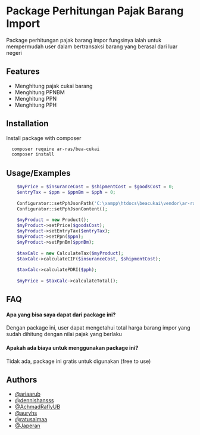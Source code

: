 
# Package Perhitungan Pajak Barang Import

Package perhitungan pajak barang impor fungsinya ialah untuk mempermudah user dalam bertransaksi barang yang berasal dari luar negeri
## Features

- Menghitung pajak cukai barang
- Menghitung PPNBM
- Menghitung PPN
- Menghitung PPH


## Installation

Install package with composer

```bash
  composer require ar-ras/bea-cukai
  composer install
```
    
## Usage/Examples

```php
    $myPrice = $insuranceCost = $shipmentCost = $goodsCost = 0;
    $entryTax = $ppn = $ppnBm = $pph = 0;
    
    Configurator::setPphJsonPath('C:\xampp\htdocs\beacukai\vendor\ar-ras\bea-cukai\database\pph.json');
    Configurator::setPphJsonContent();
 
    $myProduct = new Product();
    $myProduct->setPrice($goodsCost);
    $myProduct->setEntryTax($entryTax);
    $myProduct->setPpn($ppn);
    $myProduct->setPpnBm($ppnBm);
 
    $taxCalc = new CalculateTax($myProduct);
    $taxCalc->calculateCIF($insuranceCost, $shipmentCost);
 
    $taxCalc->calculatePDRI($pph);
 
    $myPrice = $taxCalc->calculateTotal();
```


## FAQ

#### Apa yang bisa saya dapat dari package ini?

Dengan package ini, user dapat mengetahui total harga barang impor yang sudah dihitung dengan nilai pajak yang berlaku

#### Apakah ada biaya untuk menggunakan package ini?

Tidak ada, package ini gratis untuk digunakan (free to use)

## Authors

- [@ariaarub](https://github.com/ariaarub)
- [@dennishansss](https://github.com/dennishansss)
- [@AchmadRaflyUB](https://github.com/AchmadRaflyUB)
- [@auryhs](https://github.com/auryhs)
- [@ratusalmaa](https://github.com/ratusalmaa)
- [@Japeran](https://github.com/Japeran)
